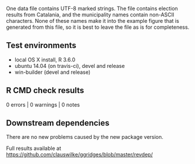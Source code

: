 One data file contains UTF-8 marked strings. The file contains election results from Catalania, and the municipality names contain non-ASCII characters. None of these names make it into the example figure that is generated from this file, so it is best to leave the file as is for completeness.

## Test environments
* local OS X install, R 3.6.0
* ubuntu 14.04 (on travis-ci), devel and release
* win-builder (devel and release)

## R CMD check results
0 errors | 0 warnings | 0 notes

## Downstream dependencies

There are no new problems caused by the new package version.

Full results available at https://github.com/clauswilke/ggridges/blob/master/revdep/
